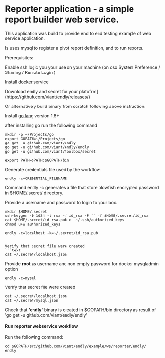 # Reporter application - a simple report builder web service.

This application was build to provide end to end testing example of web service application.

Is uses mysql to register a pivot report definition, and to run reports.



Prerequisites:

Enable ssh logic you your use on your machine (on osx System Preference / Sharing / Remote Login )
 
Install [docker](https://docs.docker.com/engine/installation/) service

Download endly and secret for your platofrm](https://github.com/viant/endly/releases/)

Or alternatively build binary from scratch following above instruction:

Install [go lang](https://golang.org/doc/install) version 1.8+

after installing go run the following command

```text
mkdir -p ~/Projects/go
export GOPATH=~/Projects/go
go get -u github.com/viant/endly
go get -u github.com/viant/endly/endly
go get -u github.com/viant/toolbox/secret

export PATH=$PATH:$GOPATH/bin
```


Generate credentials file used by the workflow.
```text
endly -c=CREDENTIAL_FILENAME
```
Command endly -c generates a file that store blowfish encrypted password in $HOME/.secret/ directory.

Provide a username and password to login to your box.
```text
mkdir $HOME/.secret
ssh-keygen -b 1024 -t rsa -f id_rsa -P "" -f $HOME/.secret/id_rsa
cat $HOME/.secret/id_rsa.pub >  ~/.ssh/authorized_keys 
chmod u+w authorized_keys

endly -c=localhost -k=~/.secret/id_rsa.pub
```
```

Verify that secret file were created
```text
cat ~/.secret/localhost.json
```


Provide  **root** as username and non empty password for docker mysqladmin option
```text
endly -c=mysql
```

Verify that secret file were created
```text
cat ~/.secret/localhost.json
cat ~/.secret/mysql.json
```


Check that **'endly'** binary is created in $GOPATH/bin directory as result of 
'go get -u github.com/viant/endly/endly'



#### Run reporter webservice workflow

Run the following command:

```text
cd $GOPATH/src/github.com/viant/endly/example/ws/reporter/endly/
endly
```


